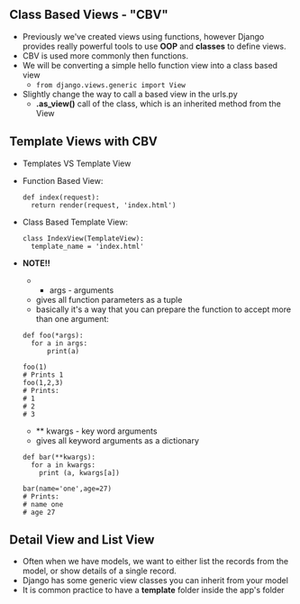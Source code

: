 ## Class Based Views - "CBV"
- Previously we've created views using functions, however Django provides really powerful tools to use **OOP** and **classes** to define views.
- CBV is used more commonly then functions.
- We will be converting a simple hello function view into a class based view
  * ```from django.views.generic import View```
- Slightly change the way to call a based view in the urls.py
  * **.as_view()** call of the class, which is an inherited method from the View

## Template Views with CBV
- Templates VS Template View
- Function Based View:  
  ```
  def index(request):
    return render(request, 'index.html')
  ```
- Class Based Template View:  
  ```
  class IndexView(TemplateView):
    template_name = 'index.html'
  ```

- **NOTE!!**
  *  * args - arguments  
  * gives all function parameters as a tuple
  * basically it's a way that you can prepare the function to accept more than one argument:  
  ```
  def foo(*args):
    for a in args:
        print(a)

  foo(1)
  # Prints 1
  foo(1,2,3)
  # Prints:
  # 1
  # 2
  # 3
  ```
  * ** kwargs - key word arguments
  * gives all keyword arguments as a dictionary  
  ```
  def bar(**kwargs):
    for a in kwargs:
      print (a, kwargs[a])

  bar(name='one',age=27)
  # Prints:
  # name one
  # age 27
  ```

## Detail View and List View
- Often when we have models, we want to either list the records from the model, or show details of a single record.
- Django has some generic view classes you can inherit from your model
- It is common practice to have a **template** folder inside the app's folder
